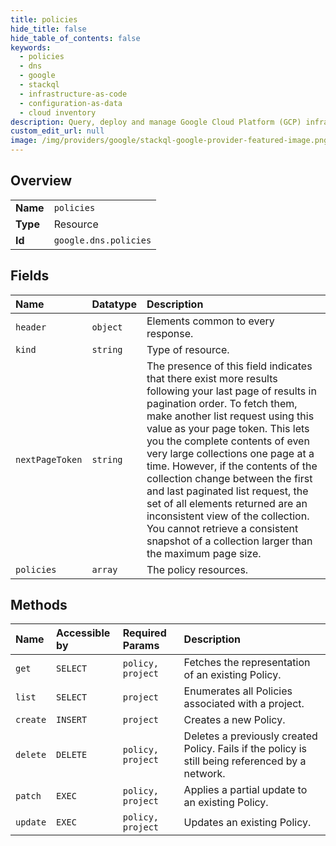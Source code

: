 ```yaml
---
title: policies
hide_title: false
hide_table_of_contents: false
keywords:
  - policies
  - dns
  - google    
  - stackql
  - infrastructure-as-code
  - configuration-as-data
  - cloud inventory
description: Query, deploy and manage Google Cloud Platform (GCP) infrastructure and resources using SQL
custom_edit_url: null
image: /img/providers/google/stackql-google-provider-featured-image.png
---
```

  
    

## Overview
<table><tbody>
<tr><td><b>Name</b></td><td><code>policies</code></td></tr>
<tr><td><b>Type</b></td><td>Resource</td></tr>
<tr><td><b>Id</b></td><td><code>google.dns.policies</code></td></tr>
</tbody></table>

## Fields
| Name | Datatype | Description |
|:-----|:---------|:------------|
| `header` | `object` | Elements common to every response. |
| `kind` | `string` | Type of resource. |
| `nextPageToken` | `string` | The presence of this field indicates that there exist more results following your last page of results in pagination order. To fetch them, make another list request using this value as your page token. This lets you the complete contents of even very large collections one page at a time. However, if the contents of the collection change between the first and last paginated list request, the set of all elements returned are an inconsistent view of the collection. You cannot retrieve a consistent snapshot of a collection larger than the maximum page size. |
| `policies` | `array` | The policy resources. |
## Methods
| Name | Accessible by | Required Params | Description |
|:-----|:--------------|:----------------|:------------|
| `get` | `SELECT` | `policy, project` | Fetches the representation of an existing Policy. |
| `list` | `SELECT` | `project` | Enumerates all Policies associated with a project. |
| `create` | `INSERT` | `project` | Creates a new Policy. |
| `delete` | `DELETE` | `policy, project` | Deletes a previously created Policy. Fails if the policy is still being referenced by a network. |
| `patch` | `EXEC` | `policy, project` | Applies a partial update to an existing Policy. |
| `update` | `EXEC` | `policy, project` | Updates an existing Policy. |
